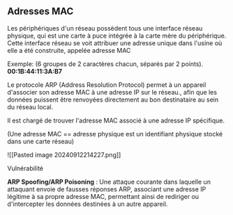 
## Adresses MAC

Les périphériques d'un réseau possèdent tous une interface réseau physique, qui est une carte à puce intégrée à la carte mère du périphérique. Cette interface réseau se voit attribuer une adresse unique dans l'usine où elle a été construite, appelée adresse MAC 

Exemple:
(6 groupes de 2 caractères chacun, séparés par 2 points).
**00:1B:44:11:3A:B7**


Le protocole ARP (Address Resolution Protocol) permet à un appareil d'associer son adresse MAC à une adresse IP sur le réseau., afin que les données puissent être renvoyées directement au bon destinataire au sein du réseau local. 

Il est chargé de trouver l'adresse MAC associé à une adresse IP spécifique.

(Une adresse MAC == adresse physique est un identifiant physique stocké dans une carte réseau)

![[Pasted image 20240912214227.png]]

Vulnérabilité 

**ARP Spoofing/ARP Poisoning** : Une attaque courante dans laquelle un attaquant envoie de fausses réponses ARP, associant une adresse IP légitime à sa propre adresse MAC, permettant ainsi de rediriger ou d'intercepter les données destinées à un autre appareil.